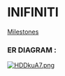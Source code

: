 # INIFINITI

[Milestones](https://github.com/fssa-batch3/sec_a_muthuselvam.kumaravel__corejava_project_2/milestones) 

### ER DIAGRAM :
[![HDDkuA7.png](https://iili.io/HDDkuA7.png)](https://freeimage.host/)
